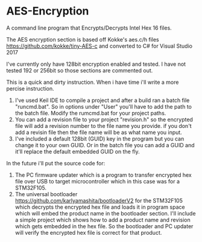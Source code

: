# AES-Encryption
A command line program that Encrypts/Decrypts Intel Hex 16 files.

The AES encryption section is based off Kokke's aes.c/h files https://github.com/kokke/tiny-AES-c and converted to C# for Visual Studio 2017

I've currently only have 128bit encryption enabled and tested. I have not tested 192 or 256bit so those sections are commented out. 

This is a quick and dirty instruction. When i have time i'll write a more percise instruction.
1. I've used Keil IDE to compile a project and after a build ran a batch file "runcmd.bat". So in options under "User" you'll have to add the path to the batch file. Modify the rumcmd.bat for your project paths. 
2. You can add a revision file to your project "revision.h" so the encrypted file will add a revision number to the file name you provide. if you don't add a revisin file then the file name will be as what name you input.
3. I've included a default 128bit (GUID) key in the program but you can change it to your own GUID. Or in the batch file you can add a GUID and it'll replace the default embedded GUID on the fly.


In the future i'll put the source code for:
1. The PC firmware updater which is a program to transfer encrypted hex file over USB to target microcontroller which in this case was for a STM32F105.
2. The universal bootloader https://github.com/karlyamashita/bootloaderV2 for the STM32F105 which decrypts the encrypted hex file and loads it in program space which will embed the product name in the bootloader section. I'll include a simple project which shows how to add a product name and revision which gets embedded in the hex file. So the bootloader and PC updater will verify the encrypted hex file is correct for that product. 
